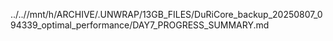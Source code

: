 ../..//mnt/h/ARCHIVE/.UNWRAP/13GB_FILES/DuRiCore_backup_20250807_094339_optimal_performance/DAY7_PROGRESS_SUMMARY.md